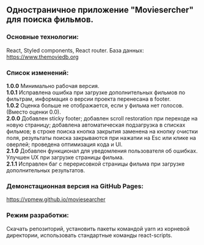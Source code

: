 ## Одностраничное приложение "Moviesercher" для поиска фильмов.

### Основные технологии:

React, Styled components, React router.
База данных: https://www.themoviedb.org

### Список изменений:

**1.0.0** Минимально рабочая версия.  
**1.0.1** Исправлена ошибка при загрузке дополнительных фильмов по фильтрам, информация о версии проекта перенесана в footer.  
**1.0.2** Оценка больше не отображается, если у фильма нет голосов. (Вместо оценки 0.0).  
**2.0.0** Добавлен sticky footer; добавлен scroll restoration при переходе на новую страницу; добавлена автоматическая подзагрузка в списках фильмов; в строке поиска кнопка закрытия заменена на кнопку очистки поля, результаты поиска закрываются при нажатии на Esc или клике на оверлей; проведена оптимизация кода и UI.  
**2.1.0** Добавлен функционал для уведомления пользователя об ошибках. Улучшен UX при загрузке страницы фильма.  
**2.1.1** Исправлен баг с перерисовкой страницы фильма при загрузке дополнительных результатов.

### Демонстационная версия на GitHub Pages:

https://vpmew.github.io/moviesearcher

### Режим разработки:

Скачать репозиторий, установить пакеты командой yarn из корневой директории, использовать стандартные команды react-scripts.
